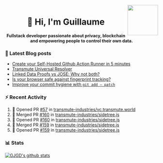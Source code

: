 <img align='right' src='https://user-images.githubusercontent.com/5713670/87202985-820dcb80-c2b6-11ea-9f56-7ec461c497c3.gif' width='100"'>

<h1 align="center">👋 Hi, I'm Guillaume</h1>
<h4 align="center">Fullstack developer passionate about privacy, blockchain and empowering people to control their own data.

### 📝 Latest Blog posts

<!-- BLOG-POST-LIST:START -->
- [Create your Self-Hosted Github Action Runner in 5 minutes](https://medium.com/@gjgd/create-your-self-hosted-github-action-runner-in-5-minutes-a9eff615edc4?source=rss-35e0d58bf235------2)
- [Transmute Universal Resolver](https://medium.com/transmute-techtalk/transmute-universal-resolver-b6c8509858f?source=rss-35e0d58bf235------2)
- [Linked Data Proofs vs JOSE: Why not both?](https://medium.com/transmute-techtalk/linked-data-proofs-vs-jose-why-not-both-1594393418cc?source=rss-35e0d58bf235------2)
- [Is your browser safe against fingerprint tracking?](https://medium.com/@gjgd/is-your-browser-safe-against-fingerprint-tracking-6126952b805b?source=rss-35e0d58bf235------2)
- [Improve your commit hygiene with `git add — patch`](https://medium.com/transmute-techtalk/improve-your-commit-hygiene-with-git-add-patch-3b7dd9c117c4?source=rss-35e0d58bf235------2)
<!-- BLOG-POST-LIST:END -->

### :zap: Recent Activity

<!--START_SECTION:activity-->
1. 💪 Opened PR [#57](https://github.com/transmute-industries/vc.transmute.world/pull/57) in [transmute-industries/vc.transmute.world](https://github.com/transmute-industries/vc.transmute.world)
2. 🎉 Merged PR [#160](https://github.com/transmute-industries/sidetree.js/pull/160) in [transmute-industries/sidetree.js](https://github.com/transmute-industries/sidetree.js)
3. 💪 Opened PR [#160](https://github.com/transmute-industries/sidetree.js/pull/160) in [transmute-industries/sidetree.js](https://github.com/transmute-industries/sidetree.js)
4. 🎉 Merged PR [#159](https://github.com/transmute-industries/sidetree.js/pull/159) in [transmute-industries/sidetree.js](https://github.com/transmute-industries/sidetree.js)
5. 💪 Opened PR [#159](https://github.com/transmute-industries/sidetree.js/pull/159) in [transmute-industries/sidetree.js](https://github.com/transmute-industries/sidetree.js)
<!--END_SECTION:activity-->

### 📊 Stats

[![GJGD's github stats](https://github-readme-stats.vercel.app/api?username=gjgd&count_private=true&show_icons=true&custom_title=My%20Github%20Stats)](https://github.com/anuraghazra/github-readme-stats)
